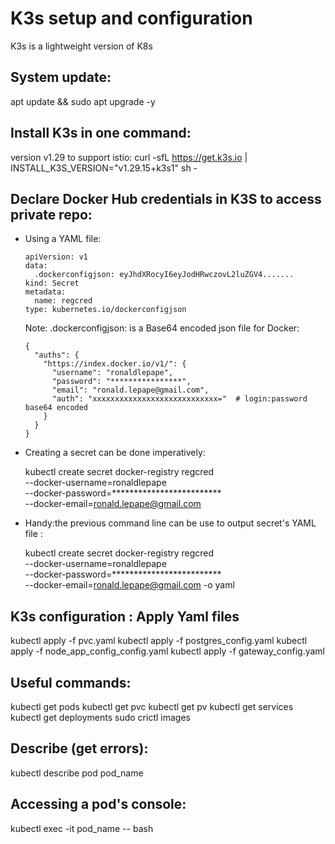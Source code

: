 # K3s setup and configuration

K3s is a lightweight version of K8s


## System update:

  apt update && sudo apt upgrade -y

## Install K3s in one command:

  version v1.29 to support istio: 
      curl -sfL https://get.k3s.io | INSTALL_K3S_VERSION="v1.29.15+k3s1" sh -

## Declare Docker Hub credentials in K3S to access private repo:

  - Using a YAML file:

        apiVersion: v1
        data:
          .dockerconfigjson: eyJhdXRocyI6eyJodHRwczovL2luZGV4.......
        kind: Secret
        metadata:
          name: regcred
        type: kubernetes.io/dockerconfigjson


    Note: .dockerconfigjson: is a Base64 encoded json file for Docker:

        {
          "auths": {
            "https://index.docker.io/v1/": {
              "username": "ronaldlepape",
              "password": "****************",
              "email": "ronald.lepape@gmail.com",
              "auth": "xxxxxxxxxxxxxxxxxxxxxxxxxxxx="  # login:password base64 encoded
            }
          }
        }


  - Creating a secret can be done imperatively:

      kubectl create secret docker-registry regcred \
        --docker-username=ronaldlepape \
        --docker-password=************************* \
        --docker-email=ronald.lepape@gmail.com

  - Handy:the previous command line can be use to output secret's YAML file :

      kubectl create secret docker-registry regcred \
        --docker-username=ronaldlepape \
        --docker-password=************************* \
        --docker-email=ronald.lepape@gmail.com  -o yaml
        

## K3s configuration : Apply Yaml files

  kubectl apply -f pvc.yaml
  kubectl apply -f postgres_config.yaml
  kubectl apply -f node_app_config_config.yaml
  kubectl apply -f gateway_config.yaml

## Useful commands:

  kubectl get pods
  kubectl get pvc
  kubectl get pv
  kubectl get services
  kubectl get deployments
  sudo crictl images
  

## Describe (get errors):
  kubectl describe pod pod_name

## Accessing a pod's console:

  kubectl exec -it pod_name -- bash